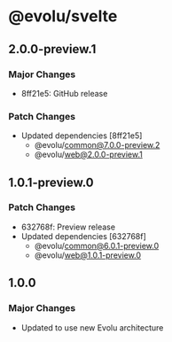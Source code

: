 # @evolu/svelte

## 2.0.0-preview.1

### Major Changes

- 8ff21e5: GitHub release

### Patch Changes

- Updated dependencies [8ff21e5]
  - @evolu/common@7.0.0-preview.2
  - @evolu/web@2.0.0-preview.1

## 1.0.1-preview.0

### Patch Changes

- 632768f: Preview release
- Updated dependencies [632768f]
  - @evolu/common@6.0.1-preview.0
  - @evolu/web@1.0.1-preview.0

## 1.0.0

### Major Changes

- Updated to use new Evolu architecture
